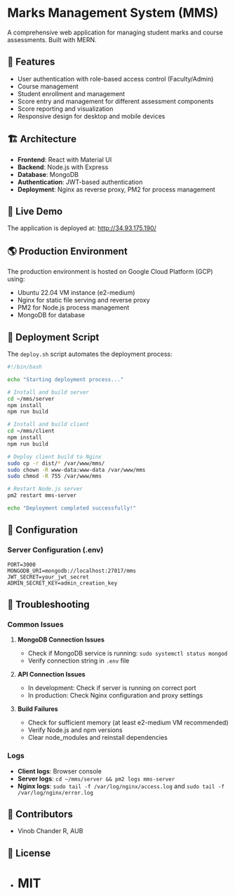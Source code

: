# Marks Management System (MMS)

A comprehensive web application for managing student marks and course assessments. Built with MERN.

## 🌟 Features

- User authentication with role-based access control (Faculty/Admin)
- Course management
- Student enrollment and management
- Score entry and management for different assessment components
- Score reporting and visualization
- Responsive design for desktop and mobile devices

## 🏗️ Architecture

- **Frontend**: React with Material UI
- **Backend**: Node.js with Express
- **Database**: MongoDB
- **Authentication**: JWT-based authentication
- **Deployment**: Nginx as reverse proxy, PM2 for process management

## 🚀 Live Demo

The application is deployed at: http://34.93.175.190/

## 🌎 Production Environment

The production environment is hosted on Google Cloud Platform (GCP) using:

- Ubuntu 22.04 VM instance (e2-medium)
- Nginx for static file serving and reverse proxy
- PM2 for Node.js process management
- MongoDB for database

## 📝 Deployment Script

The `deploy.sh` script automates the deployment process:

```bash
#!/bin/bash

echo "Starting deployment process..."

# Install and build server
cd ~/mms/server
npm install
npm run build

# Install and build client
cd ~/mms/client
npm install
npm run build

# Deploy client build to Nginx
sudo cp -r dist/* /var/www/mms/
sudo chown -R www-data:www-data /var/www/mms
sudo chmod -R 755 /var/www/mms

# Restart Node.js server
pm2 restart mms-server

echo "Deployment completed successfully!"
```

## 🔧 Configuration

### Server Configuration (.env)

```
PORT=3000
MONGODB_URI=mongodb://localhost:27017/mms
JWT_SECRET=your_jwt_secret
ADMIN_SECRET_KEY=admin_creation_key
```

## 🧰 Troubleshooting

### Common Issues

1. **MongoDB Connection Issues**

   - Check if MongoDB service is running: `sudo systemctl status mongod`
   - Verify connection string in `.env` file

2. **API Connection Issues**

   - In development: Check if server is running on correct port
   - In production: Check Nginx configuration and proxy settings

3. **Build Failures**
   - Check for sufficient memory (at least e2-medium VM recommended)
   - Verify Node.js and npm versions
   - Clear node_modules and reinstall dependencies

### Logs

- **Client logs**: Browser console
- **Server logs**: `cd ~/mms/server && pm2 logs mms-server`
- **Nginx logs**: `sudo tail -f /var/log/nginx/access.log` and `sudo tail -f /var/log/nginx/error.log`

## 👥 Contributors

- Vinob Chander R, AUB

## 📄 License

- # MIT
